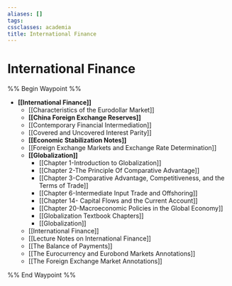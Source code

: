 ```yaml
---
aliases: []
tags: 
cssclasses: academia
title: International Finance
---
```


# International Finance

%% Begin Waypoint %%
- **[[International Finance]]**
	- [[Characteristics of the Eurodollar Market]]
	- **[[China Foreign Exchange Reserves]]**
	- [[Contemporary Financial Intermediation]]
	- [[Covered and Uncovered Interest Parity]]
	- **[[Economic Stabilization Notes]]**
	- [[Foreign Exchange Markets and Exchange Rate Determination]]
	- **[[Globalization]]**
		- [[Chapter 1-Introduction to Globalization]]
		- [[Chapter 2-The Principle Of Comparative Advantage]]
		- [[Chapter 3-Comparative Advantage, Competitiveness, and the Terms of Trade]]
		- [[Chapter 6-Intermediate Input Trade and Offshoring]]
		- [[Chapter 14- Capital Flows and the Current Account]]
		- [[Chapter 20-Macroeconomic Policies in the Global Economy]]
		- [[Globalization Textbook Chapters]]
		- [[Globalization]]
	- [[International Finance]]
	- [[Lecture Notes on International Finance]]
	- [[The Balance of Payments]]
	- [[The Eurocurrency and Eurobond Markets Annotations]]
	- [[The Foreign Exchange Market Annotations]]

%% End Waypoint %%